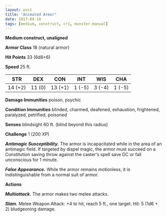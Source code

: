 ```yaml
---
layout: post
title: "Animated Armor"
date: 2017-09-10
tags: [medium, construct, cr1, monster-manual]
---
```


**Medium construct, unaligned**

**Armor Class** 18 (natural armor)

**Hit Points** 33 (6d8+6)

**Speed** 25 ft.

|   STR   |   DEX   |   CON   |   INT   |   WIS   |   CHA   |
|:-----:|:-----:|:-----:|:-----:|:-----:|:-----:|
| 14 (+2) | 11 (0) | 13 (+1) | 1 (-5) | 3 (-4) | 1 (-5) |

**Damage Immunities** poison, psychic

**Condition Immunities** blinded, charmed, deafened, exhaustion, frightened, paralyzed, petrified, poisoned

**Senses** blindsight 60 ft. (blind beyond this radius)

**Challenge** 1 (200 XP)

***Antimagic Susceptibility.*** The armor is incapacitated while in the area of an antimagic field. If targeted by dispel magic, the armor must succeed on a Constitution saving throw against the caster's spell save DC or fall unconscious for 1 minute.

***False Appearance.*** While the armor remains motionless, it is indistinguishable from a normal suit of armor.

**Actions**

***Multiattack.*** The armor makes two melee attacks.

***Slam.*** Melee Weapon Attack: +4 to hit, reach 5 ft., one target. Hit: 5 (1d6 + 2) bludgeoning damage.


